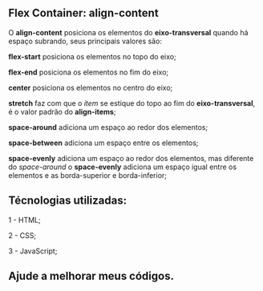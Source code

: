 ## Flex Container: align-content

O <strong>align-content</strong> posiciona os elementos do <strong>eixo-transversal</strong> quando há espaço subrando, seus principais valores são:

<strong>flex-start</strong> posiciona os elementos no topo do eixo;

<strong>flex-end</strong> posiciona os elementos no fim do eixo;

<strong>center</strong> posiciona os elementos no centro do eixo;

<strong>stretch</strong> faz com que o <i>item</i> se estique do topo ao fim do <strong>eixo-transversal</strong>, é o valor padrão do <strong>align-items</strong>;

<strong>space-around</strong> adiciona um espaço ao redor dos elementos;

<strong>space-between</strong> adiciona um espaço entre os elementos;

<strong>space-evenly</strong> adiciona um espaço ao redor dos elementos, mas diferente do <i>space-around</i> o <strong>space-evenly</strong> adiciona um espaço igual entre os elementos e as borda-superior e borda-inferior;

## Técnologias utilizadas:

1 - HTML;

2 - CSS;

3 - JavaScript;

## Ajude a melhorar meus códigos.